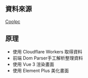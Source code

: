## 資料來源 

[Coolpc](https://www.coolpc.com.tw/evaluate.php)

## 原理

- 使用 Cloudflare Workers 取得資料
- 前端 Dom Parser手工解析整理資料
- 使用 Vue 3 渲染畫面
- 使用 Element Plus 美化畫面


